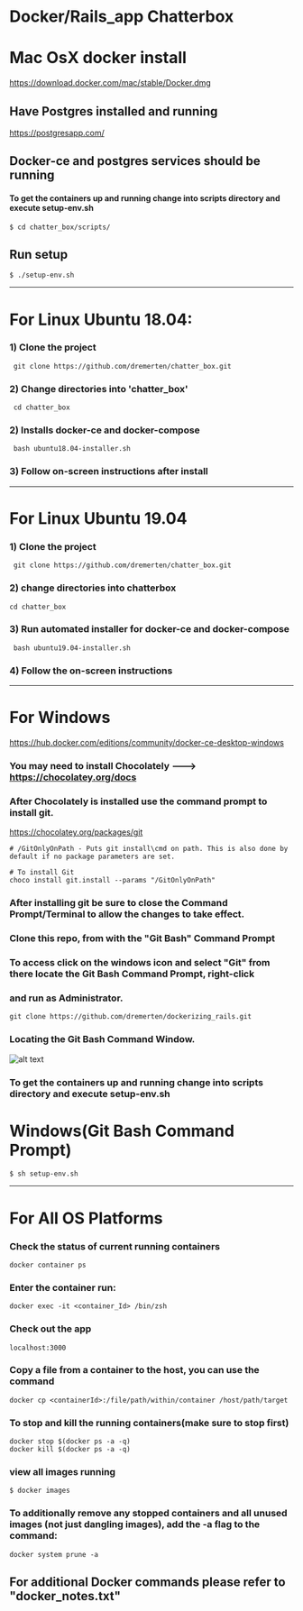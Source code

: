 # Docker/Rails_app Chatterbox

 # Mac OsX docker install
https://download.docker.com/mac/stable/Docker.dmg

## Have Postgres installed and running 
https://postgresapp.com/

## Docker-ce and postgres services should be running

#### To get the containers up and running change into scripts directory and execute setup-env.sh
```$ cd chatter_box/scripts/```

## Run setup
```$ ./setup-env.sh```

***************************************************************************************************************************

# For Linux Ubuntu 18.04: 

### 1) Clone the project
``` git clone https://github.com/dremerten/chatter_box.git```

### 2) Change directories into 'chatter_box'
``` cd chatter_box```

### 2) Installs docker-ce and docker-compose
``` bash ubuntu18.04-installer.sh```

###  3) Follow on-screen instructions after install

***************************************************************************************************************************
# For Linux Ubuntu 19.04 

### 1) Clone the project
``` git clone https://github.com/dremerten/chatter_box.git```

### 2) change directories into chatterbox
```cd chatter_box```

### 3) Run automated installer for docker-ce and docker-compose
``` bash ubuntu19.04-installer.sh```

### 4) Follow the on-screen instructions

**************************************************************************************************************************

# For Windows
 https://hub.docker.com/editions/community/docker-ce-desktop-windows
 

### You may need to install Chocolately ---> https://chocolatey.org/docs

### After Chocolately is installed use the command prompt to install git.
https://chocolatey.org/packages/git

```# MUST RUN CMD AS ADMINISTRATOR
# /GitOnlyOnPath - Puts git install\cmd on path. This is also done by default if no package parameters are set.

# To install Git
choco install git.install --params "/GitOnlyOnPath"
```

### After installing git be sure to close the Command Prompt/Terminal to allow the changes to take effect.

 ### Clone this repo, from with the "Git Bash" Command Prompt
   ### To access click on the windows icon and select "Git" from there locate the Git Bash Command Prompt, right-click
   ### and run as Administrator.
```
git clone https://github.com/dremerten/dockerizing_rails.git
```

### Locating the Git Bash Command Window.
![alt text](https://i.stack.imgur.com/soecn.png)

### To get the containers up and running change into scripts directory and execute setup-env.sh

# Windows(Git Bash Command Prompt)
```$ sh setup-env.sh```

****************************************************************************************************************

# For All OS Platforms

### Check the status of current running containers
```
docker container ps
```
### Enter the container run:
```
docker exec -it <container_Id> /bin/zsh
```
### Check out the app
```localhost:3000```

### Copy a file from a container to the host, you can use the command
```
docker cp <containerId>:/file/path/within/container /host/path/target
```

### To stop and kill the running containers(make sure to stop first)
```
docker stop $(docker ps -a -q)
docker kill $(docker ps -a -q)
```

### view all images running
```
$ docker images
```

### To additionally remove any stopped containers and all unused images (not just dangling images), add the -a flag to the command:
```
docker system prune -a
```
## For additional Docker commands please refer to "docker_notes.txt"

